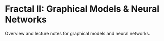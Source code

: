 # Fractal II: Graphical Models & Neural Networks

Overview and lecture notes for graphical models and neural networks.